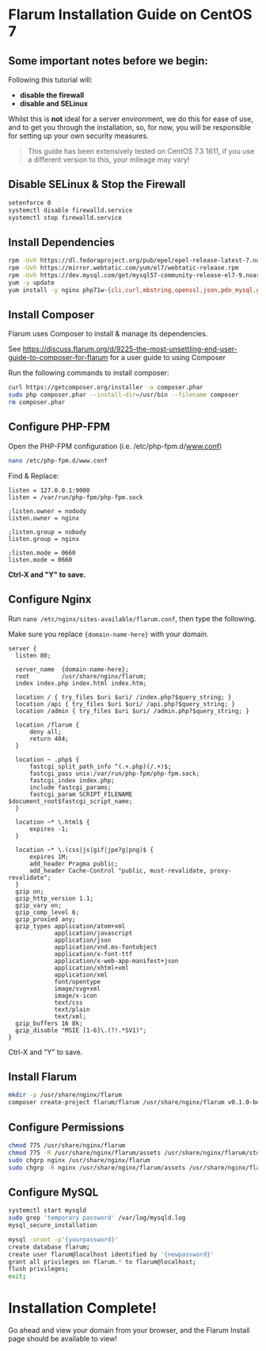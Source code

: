 # Flarum Installation Guide on CentOS 7

## Some important notes before we begin:

 Following this tutorial will:
   - **disable the firewall**
   - **disable and SELinux**

Whilst this is **not** ideal for a server environment, we do this for ease of use, and to get you through the installation, so, for now, you will be responsible for setting up your own security measures.

 > This guide has been extensively tested on CentOS 7.3 1611, if you use a different version to this, your mileage may vary!

## Disable SELinux & Stop the Firewall
```bash
setenforce 0
systemctl disable firewalld.service
systemctl stop firewalld.service
```

## Install Dependencies
```bash
rpm -Uvh https://dl.fedoraproject.org/pub/epel/epel-release-latest-7.noarch.rpm
rpm -Uvh https://mirror.webtatic.com/yum/el7/webtatic-release.rpm
rpm -Uvh https://dev.mysql.com/get/mysql57-community-release-el7-9.noarch.rpm
yum -y update
yum install -y nginx php71w-{cli,curl,mbstring,openssl,json,pdo_mysql,gd,dom,fpm} mysql-server unzip
```

## Install Composer

Flarum uses Composer to install & manage its dependencies.

See https://discuss.flarum.org/d/9225-the-most-unsettling-end-user-guide-to-composer-for-flarum for a user guide to using Composer

Run the following commands to install composer:
```bash
curl https://getcomposer.org/installer -o composer.phar
sudo php composer.phar --install-dir=/usr/bin --filename composer
rm composer.phar
```

## Configure PHP-FPM

Open the PHP-FPM configuration (i.e. /etc/php-fpm.d/www.conf)

```bash
nano /etc/php-fpm.d/www.conf
```

Find & Replace:

```
listen = 127.0.0.1:9000
listen = /var/run/php-fpm/php-fpm.sock

;listen.owner = nodody
listen.owner = nginx

;listen.group = nobody
listen.group = nginx

;listen.mode = 0660
listen.mode = 0660
```

**Ctrl-X and "Y" to save.**

## Configure Nginx

Run `nano /etc/nginx/sites-available/flarum.conf`, then type the following.

Make sure you replace `{domain-name-here}` with your domain.

```
server {
  listen 80;
  
  server_name  {domain-name-here};
  root         /usr/share/nginx/flarum;
  index index.php index.html index.htm;
  
  location / { try_files $uri $uri/ /index.php?$query_string; }
  location /api { try_files $uri $uri/ /api.php?$query_string; }
  location /admin { try_files $uri $uri/ /admin.php?$query_string; }
  
  location /flarum {
      deny all;
      return 404;
  }
  
  location ~ .php$ {
      fastcgi_split_path_info ^(.+.php)(/.+)$;
      fastcgi_pass unix:/var/run/php-fpm/php-fpm.sock;
      fastcgi_index index.php;
      include fastcgi_params;
      fastcgi_param SCRIPT_FILENAME $document_root$fastcgi_script_name;
  }
  
  location ~* \.html$ {
      expires -1;
  }
  
  location ~* \.(css|js|gif|jpe?g|png)$ {
      expires 1M;
      add_header Pragma public;
      add_header Cache-Control "public, must-revalidate, proxy-revalidate";
  }
  gzip on;
  gzip_http_version 1.1;
  gzip_vary on;
  gzip_comp_level 6;
  gzip_proxied any;
  gzip_types application/atom+xml
             application/javascript
             application/json
             application/vnd.ms-fontobject
             application/x-font-ttf
             application/x-web-app-manifest+json
             application/xhtml+xml
             application/xml
             font/opentype
             image/svg+xml
             image/x-icon
             text/css
             text/plain
             text/xml;
  gzip_buffers 16 8k;
  gzip_disable "MSIE [1-6]\.(?!.*SV1)";
}
```

Ctrl-X and "Y" to save.

## Install Flarum

```bash
mkdir -p /usr/share/nginx/flarum
composer create-project flarum/flarum /usr/share/nginx/flarum v0.1.0-beta.7 --stability=beta
```

## Configure Permissions

```bash
chmod 775 /usr/share/nginx/flarum
chmod 775 -R /usr/share/nginx/flarum/assets /usr/share/nginx/flarum/storage
sudo chgrp nginx /usr/share/nginx/flarum
sudo chgrp -R nginx /usr/share/nginx/flarum/assets /usr/share/nginx/flarum/storage
```

## Configure MySQL

```bash
systemctl start mysqld
sudo grep 'temporary password' /var/log/mysqld.log
mysql_secure_installation

mysql -uroot -p'{yourpassword}'
create database flarum;
create user flarum@localhost identified by '{newpassword}'
grant all privileges on flarum.* to flarum@localhost;
flush privileges;
exit;
```

# Installation Complete!

Go ahead and view your domain from your browser, and the Flarum Install page should be available to view!

